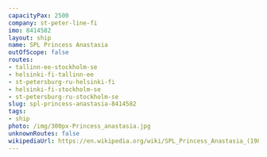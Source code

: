 ```yaml
---
capacityPax: 2500
company: st-peter-line-fi
imo: 8414582
layout: ship
name: SPL Princess Anastasia
outOfScope: false
routes:
- tallinn-ee-stockholm-se
- helsinki-fi-tallinn-ee
- st-petersburg-ru-helsinki-fi
- helsinki-fi-stockholm-se
- st-petersburg-ru-stockholm-se
slug: spl-princess-anastasia-8414582
tags:
- ship
photo: /img/300px-Princess_anastasia.jpg
unknownRoutes: false
wikipediaUrl: https://en.wikipedia.org/wiki/SPL_Princess_Anastasia_(1986)
---
```

